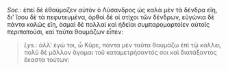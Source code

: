 

*Soc.*: ἐπεὶ δὲ ἐθαύμαζεν αὐτὸν ὁ Λύσανδρος ὡς καλὰ μὲν τὰ δένδρα εἴη, δι' ἴσου δὲ τὰ πεφυτευμένα, ὀρθοὶ δὲ οἱ στίχοι τῶν δένδρων, εὐγώνια δὲ πάντα καλῶς εἴη, ὀσμαὶ δὲ πολλαὶ καὶ ἡδεῖαι συμπαρομαρτοῖεν αὐτοῖς περιπατοῦσι, καὶ ταῦτα θαυμάζων εἶπεν:



>  *Lys.*: ἀλλ' ἐγώ τοι, ὦ Κῦρε, πάντα μὲν ταῦτα θαυμάζω ἐπὶ τῷ κάλλει, πολὺ δὲ μᾶλλον ἄγαμαι τοῦ καταμετρήσαντός σοι καὶ διατάξαντος ἕκαστα τούτων: